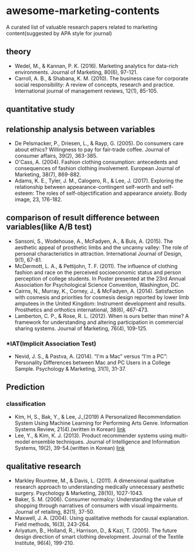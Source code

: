 # awesome-marketing-contents
A curated list of valuable research papers related to marketing content(suggested by APA style for journal)

## theory

- Wedel, M., & Kannan, P. K. (2016). Marketing analytics for data-rich environments. Journal of Marketing, 80(6), 97-121.
- Carroll, A. B., & Shabana, K. M. (2010). The business case for corporate social responsibility: A review of concepts, research and practice. International journal of management reviews, 12(1), 85-105.



## quantitative study

## relationship analysis between variables
- De Pelsmacker, P., Driesen, L., & Rayp, G. (2005). Do consumers care about ethics? Willingness to pay for fair‐trade coffee. Journal of consumer affairs, 39(2), 363-385.
- O'Cass, A. (2004). Fashion clothing consumption: antecedents and consequences of fashion clothing involvement. European Journal of Marketing, 38(7), 869-882.
- Adams, K. E., Tyler, J. M., Calogero, R., & Lee, J. (2017). Exploring the relationship between appearance-contingent self-worth and self-esteem: The roles of self-objectification and appearance anxiety. Body image, 23, 176-182.

## comparison of result difference between variables(like A/B test)

- Sansoni, S., Wodehouse, A., McFadyen, A., & Buis, A. (2015). The aesthetic appeal of prosthetic limbs and the uncanny valley: The role of personal characteristics in attraction. International Journal of Design, 9(1), 67-81.
- McDermott, L. A., & Pettijohn, T. F. (2011). The influence of clothing fashion and race on the perceived socioeconomic status and person perception of college students. In Poster presented at the 23rd Annual Association for Psychological Science Convention, Washington, DC.
- Cairns, N., Murray, K., Corney, J., & McFadyen, A. (2014). Satisfaction with cosmesis and priorities for cosmesis design reported by lower limb amputees in the United Kingdom: Instrument development and results. Prosthetics and orthotics international, 38(6), 467-473.
- Lamberton, C. P., & Rose, R. L. (2012). When is ours better than mine? A framework for understanding and altering participation in commercial sharing systems. Journal of Marketing, 76(4), 109-125.

### *IAT(Implicit Association Test)

- Nevid, J. S., & Pastva, A. (2014). “I'm a Mac” versus “I'm a PC”: Personality Differences between Mac and PC Users in a College Sample. Psychology & Marketing, 31(1), 31-37.

## Prediction
### classification

- Kim, H, S., Bak, Y., & Lee, J.,(2019) A Personalized Recommendation System Using Machine Learning for Performing Arts Genre. Information Systems Review, 21(4).(written in Korean) [link](https://www.earticle.net/Article/A365413)
- Lee, Y., & Kim, K. J. (2013). Product recommender systems using multi-model ensemble techniques. Journal of Intelligence and Information Systems, 19(2), 39-54.(written in Korean) [link](http://ocean.kisti.re.kr/downfile/volume/kiiss/JJSHBB/2013/v19n2/JJSHBB_2013_v19n2_39.pdf)


## qualitative research
- Markley Rountree, M., & Davis, L. (2011). A dimensional qualitative research approach to understanding medically unnecessary aesthetic surgery. Psychology & Marketing, 28(10), 1027-1043.
- Baker, S. M. (2006). Consumer normalcy: Understanding the value of shopping through narratives of consumers with visual impairments. Journal of retailing, 82(1), 37-50.
- Maxwell, J. A. (2004). Using qualitative methods for causal explanation. Field methods, 16(3), 243-264.
- Ariyatum, B., Holland, R., Harrison, D., & Kazi, T. (2005). The future design direction of smart clothing development. Journal of the Textile Institute, 96(4), 199-210.
